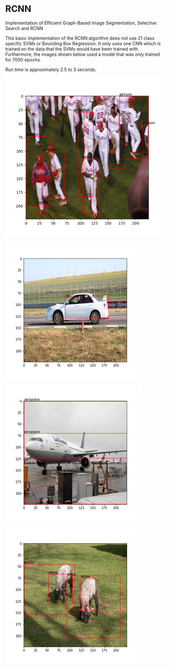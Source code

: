# RCNN
Implementation of Efficient Graph-Based Image Segmentation, Selective Search and RCNN

This basic implementation of the RCNN algorithm does not use 21 class specific SVMs or Bounding Box Regression. It only uses one CNN which is trained on the data that the SVMs would have been trained with. Furthermore, the images shown below used a model that was only trained for 7000 epochs.

Run time is approximately 2.5 to 3 seconds.

![alt text](https://github.com/nathanjjohnson7/RCNN/blob/main/results/baseball_players.png?raw=true)

![alt text](https://github.com/nathanjjohnson7/RCNN/blob/main/results/car.png?raw=true)

![alt text](https://github.com/nathanjjohnson7/RCNN/blob/main/results/plane.png?raw=true)

![alt text](https://github.com/nathanjjohnson7/RCNN/blob/main/results/sheep.png?raw=true)
